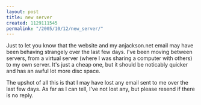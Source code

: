```yaml
---
layout: post
title: new server
created: 1129111545
permalink: "/2005/10/12/new_server/"
---
```

Just to let you know that the website and my anjackson.net email may have been behaving strangely over the last few days.  I've been moving between servers, from a virtual server (where I was sharing a computer with others) to my own server.  It's just a cheap one, but it should be noticably quicker and has an awful lot more disc space.

The upshot of all this is that I may have lost any email sent to me over the last few days.  As far as I can tell, I've not lost any, but please resend if there is no reply.
<!-- break -->
